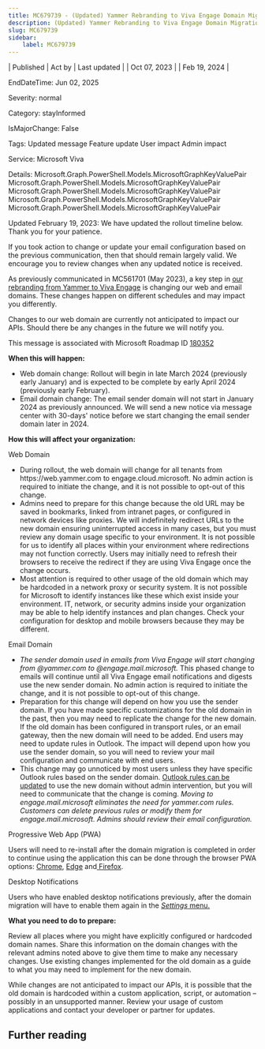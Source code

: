 ```yaml
---
title: MC679739 - (Updated) Yammer Rebranding to Viva Engage Domain Migration Update
description: (Updated) Yammer Rebranding to Viva Engage Domain Migration Update
slug: MC679739
sidebar:
    label: MC679739
---
```


| Published | Act by | Last updated |
| Oct 07, 2023 |  | Feb 19, 2024 |

EndDateTime: Jun 02, 2025

Severity: normal

Category: stayInformed

IsMajorChange: False

Tags: Updated message Feature update User impact Admin impact

Service: Microsoft Viva

Details: Microsoft.Graph.PowerShell.Models.MicrosoftGraphKeyValuePair Microsoft.Graph.PowerShell.Models.MicrosoftGraphKeyValuePair Microsoft.Graph.PowerShell.Models.MicrosoftGraphKeyValuePair Microsoft.Graph.PowerShell.Models.MicrosoftGraphKeyValuePair Microsoft.Graph.PowerShell.Models.MicrosoftGraphKeyValuePair

<p>Updated February 19, 2023: We have updated the rollout timeline below. Thank you for your patience.</p><p>If you took action to change or update your email configuration based on the previous communication, then that should remain largely valid. We encourage you to review changes when any updated notice is received.</p><p>As previously communicated in MC561701 (May 2023), a key step in <a href="https://techcommunity.microsoft.com/t5/viva-engage-blog/yammer-com-rebranded-to-viva-engage/ba-p/3856807" target="_blank" style="">our rebranding from Yammer to Viva Engage</a> is changing our web and email domains. These changes happen on different schedules and may impact you differently.<br></p><p>Changes to our web domain are currently not anticipated to impact our APIs. Should there be any changes in the future we will notify you.</p><p>This message is associated with Microsoft Roadmap ID <a href="https://www.microsoft.com/microsoft-365/roadmap?filters=&amp;searchterms=180352" target="_blank">180352</a></p><p>
</p><p><b>When this will happen:</b><br></p><ul><li>Web domain change: Rollout will begin in late March 2024 (previously early January) and is expected to be complete by early April 2024 (previously early February).</li><li>Email domain change: The email sender domain will not start in January 2024 as previously announced. We will send a new notice via message center with 30-days' notice before we start changing the email sender domain later in 2024.</li></ul><p><b>How this will affect your organization:</b><br></p><p>Web Domain</p><ul><li>During rollout, the web domain will change for all tenants from https://web.yammer.com to engage.cloud.microsoft. No admin action is required to initiate the change, and it is not possible to opt-out of this change.<br></li><li>Admins need to prepare for this change because the old URL may be saved in bookmarks, linked from intranet pages, or configured in network devices like proxies. We will indefinitely redirect URLs to the new domain ensuring uninterrupted access in many cases, but you must review any domain usage specific to your environment. It is not possible for us to identify all places within your environment where redirections may not function correctly. Users may initially need to refresh their browsers to receive the redirect if they are using Viva Engage once the change occurs.</li><li>Most attention is required to other usage of the old domain which may be hardcoded in a network proxy or security system. It is not possible for Microsoft to identify instances like these which exist inside your environment. IT, network, or security admins inside your organization may be able to help identify instances and plan changes. Check your configuration for desktop and mobile browsers because they may be different.</li></ul><p>Email Domain</p><ul><li><i>The sender domain used in emails from Viva Engage will start changing from @yammer.com to @engage.mail.microsoft.</i> This phased change to emails will continue until all Viva Engage email notifications and digests use the new sender domain. No admin action is required to initiate the change, and it is not possible to opt-out of this change.</li><li>Preparation for this change will depend on how you use the sender domain. If you have made specific customizations for the old domain in the past, then you may need to replicate the change for the new domain. If the old domain has been configured in transport rules, or an email gateway, then the new domain will need to be added. End users may need to update rules in Outlook. The impact will depend upon how you use the sender domain, so you will need to review your mail configuration and communicate with end users.</li><li>This change may go unnoticed by most users unless they have specific Outlook rules based on the sender domain.&nbsp;<a href="https://support.microsoft.com/office/manage-email-messages-by-using-rules-c24f5dea-9465-4df4-ad17-a50704d66c59" target="_blank">Outlook rules can be updated</a> to use the new domain without admin intervention, but you will need to communicate that the change is coming. <i>Moving to engage.mail.microsoft eliminates the need for yammer.com rules. Customers can delete previous rules or modify them for engage.mail.microsoft. Admins should review their email configuration.</i></li></ul><p>Progressive Web App (PWA)<br></p><p>Users will need to re-install after the domain migration is completed in order to continue using the application this can be done through the browser PWA options: <a href="https://support.google.com/chrome/answer/9658361?hl=en-GB&amp;co=GENIE.Platform%3DDesktop#:~:text=Install%20a%20PWA%201%20On%20your%20computer%2C%20open,Follow%20the%20on-screen%20instructions%20to%20install%20the%20PWA." target="_blank">Chrome</a>, <a href="https://learn.microsoft.com/microsoft-edge/progressive-web-apps-chromium/ux" target="_blank">Edge</a>&nbsp;and<a href="https://developer.mozilla.org/docs/Web/Progressive_web_apps/Guides/Installing" target="_blank"> Firefox</a>.</p><p>Desktop Notifications<br></p><p>
</p><p>
</p><p>Users who have enabled desktop notifications previously, after the domain migration will have to enable them again in the <a href="https://support.microsoft.com/office/manage-viva-engage-desktop-notifications-bf60a88f-23cc-4ee3-b81d-5637b073d1de#:~:text=Enable%20desktop%20notifications%20from%20Viva%20Engage%20on%20the,this%20setting%2C%20and%20turn%20off%20Manage%20desktop%20notifications." target="_blank"><i>Settings</i> menu.</a></p><p><b>What you need to do to prepare:</b><br></p><p>Review all places where you might have explicitly configured or hardcoded domain names. Share this information on the domain changes with the relevant admins noted above to give them time to make any necessary changes. Use existing changes implemented for the old domain as a guide to what you may need to implement for the new domain. 
</p><p>While changes are not anticipated to impact our APIs, it is possible that the old domain is hardcoded within a custom application, script, or automation – possibly in an unsupported manner. Review your usage of custom applications and contact your developer or partner for updates.</p>

## Further reading
